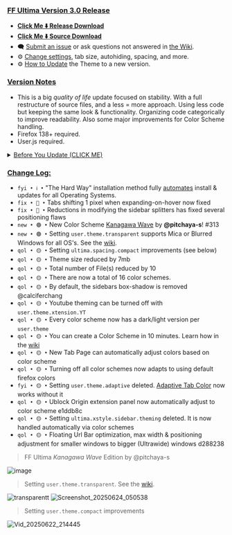 ### <ins> FF Ultima Version 3.0 Release
- **[Click Me ⬇️ Release Download](https://github.com/soulhotel/FF-ULTIMA/releases/download/3.0/ffultima3.0.zip)**
- **[Click Me ⬇️ Source Download](https://github.com/soulhotel/FF-ULTIMA/archive/refs/heads/main.zip)**
- 🗨️ [Submit an issue](https://github.com/soulhotel/FF-ULTIMA/issues/new/choose) or ask questions not answered in [the Wiki](https://github.com/soulhotel/FF-ULTIMA/wiki).
- ⚙️ [Change settings](https://github.com/soulhotel/FF-ULTIMA/wiki/Settings), tab size, autohiding, spacing, and more.
- ⚙️ [How to Update](https://github.com/soulhotel/FF-ULTIMA/wiki/How-to-Update-the-Theme) the Theme to a new version.
  
### <ins> Version Notes
- This is a big *quality of life* update focused on stability. With a full restructure of source files, and a less = more approach. Using less code but keeping the same look & functionality. Organizing code categorically to improve readability. Also some major improvements for Color Scheme handling.
- Firefox 138+ required.
- User.js required.
<!--
- User.js required.
- User.js not required.
- User.js (recommended) not required.
-->

<details><summary><ins>Before You Update (CLICK ME)</summary>

>
- Returning Users: **User.js Required**. To help avoid confusion if a setting is deleted or changed. The about:config page now notifies you when an old/deleted/renamed setting is detected.

https://github.com/user-attachments/assets/e0dfb849-cf89-4818-b196-118757e85c4a

<img src="https://github.com/user-attachments/assets/5dfaa05b-d838-4f5b-9883-148708ba714a" width="50%" />

</details>

### <ins> Change Log:
- `fyi • ℹ️ •` "The Hard Way" installation method fully [automates](https://github.com/soulhotel/git-userChrome) install & updates for all Operating Systems.
- `fix • 🔴 •` Tabs shifting 1 pixel when expanding-on-hover now fixed
- `fix • 🔴 •` Reductions in modifying the sidebar splitters has fixed several positioning flaws
- `new • 🟢 •` New Color Scheme [Kanagawa Wave]() by **@pitchaya-s**! #313
- `new • 🟢 •` Setting `user.theme.transparent` supports Mica or Blurred Windows for all OS's. See the [wiki](https://github.com/soulhotel/FF-ULTIMA/wiki/Transparent-Theming).
- `qol • 🟡 •` Setting `ultima.spacing.compact` improvements (see below)
- `qol • 🟡 •` Theme size reduced by 7mb
- `qol • 🟡 •` Total number of File(s) reduced by 10
- `qol • 🟡 •` There are now a total of 16 color schemes.
- `qol • 🟡 •` By default, the sidebars box-shadow is removed @calciferchang
- `qol • 🟡 •` Youtube theming can be turned off with `user.theme.xtension.YT`
- `qol • 🟡 •` Every color scheme now has a dark/light version per `user.theme`
- `qol • 🟡 •` You can create a Color Scheme in 10 minutes. Learn how in the [wiki](https://github.com/soulhotel/FF-ULTIMA/wiki/Create-a-Color-Scheme)
- `qol • 🟡 •` New Tab Page can automatically adjust colors based on color scheme
- `qol • 🟡 •` Turning off all color schemes now adapts to using default firefox colors
- `fyi • 🟡 •` Setting `user.theme.adaptive` deleted. [Adaptive Tab Color](https://github.com/soulhotel/FF-ULTIMA/wiki/Adaptive-Tab-Color-Configuration) now works without it
- `qol • 🟡 •` Ublock Origin extension panel now automatically adjust to color scheme e1ddb8c
- `qol • 🟡 •` Setting `ultima.xstyle.sidebar.theming` deleted. It is now handled automatically via color schemes
- `qol • 🟡 •` Floating Url Bar optimization, max width & positioning adjustment for smaller windows to bigger (Ultrawide) windows d288238
<!--
`fyi • ℹ️ •` 
`fix • 🔴 •` 
`new • 🟢 •` 
`qol • 🟡 •` 
`wip • ℹ️ •` 
-->

> FF Ultima *Kanagawa Wave* Edition by @pitchaya-s

![image](https://github.com/user-attachments/assets/748ab6bb-b2c9-421e-abf7-4a05415eb198)

> Setting `user.theme.transparent`. See the [wiki](https://github.com/soulhotel/FF-ULTIMA/wiki/Transparent-Theming).

![transparentt](https://github.com/user-attachments/assets/f78d6606-e194-4b48-a395-145874789575)
![Screenshot_20250624_050538](https://github.com/user-attachments/assets/3be6c64b-338a-4c65-a183-3a0ac16896b5)

> Setting `user.theme.compact` improvements

![Vid_20250622_214445](https://github.com/user-attachments/assets/0457c8ac-16c3-4e87-a4a3-03a845b5dd3a)
